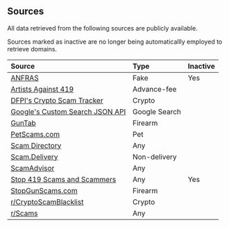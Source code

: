 ## Sources
All data retrieved from the following sources are publicly available.

Sources marked as inactive are no longer being automaticallly employed to retrieve domains.

Source | Type | Inactive
:--- |:--- |:---
[ANFRAS](https://anfras.com/fakeshops/) | Fake | Yes
[Artists Against 419](https://db.aa419.org/fakebankslist.php) | Advance-fee
[DFPI's Crypto Scam Tracker](https://dfpi.ca.gov/crypto-scams/) | Crypto
[Google's Custom Search JSON API](https://developers.google.com/custom-search/v1/introduction) | Google Search
[GunTab](https://www.guntab.com/scam-websites) | Firearm
[PetScams.com](https://petscams.com/) | Pet
[Scam Directory](https://scam.directory/) | Any
[Scam.Delivery](https://scam.delivery/) | Non-delivery
[ScamAdvisor](https://www.scamadviser.com/) | Any
[Stop 419 Scams and Scammers](https://www.stop419scams.com/) | Any | Yes
[StopGunScams.com](https://stopgunscams.com/) | Firearm
[r/CryptoScamBlacklist](https://www.reddit.com/r/CryptoScamBlacklist/) | Crypto
[r/Scams](https://www.reddit.com/r/Scams/) | Any
